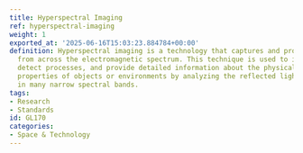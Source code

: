 ```yaml
---
title: Hyperspectral Imaging
ref: hyperspectral-imaging
weight: 1
exported_at: '2025-06-16T15:03:23.884784+00:00'
definition: Hyperspectral imaging is a technology that captures and processes information
  from across the electromagnetic spectrum. This technique is used to identify materials,
  detect processes, and provide detailed information about the physical and chemical
  properties of objects or environments by analyzing the reflected light from them
  in many narrow spectral bands.
tags:
- Research
- Standards
id: GL170
categories:
- Space & Technology
---
```


